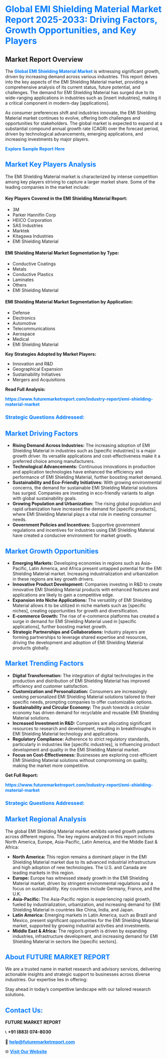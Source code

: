 <h1 style="color: #007BFF;">Global EMI Shielding Material Market Report 2025-2033: Driving Factors, Growth Opportunities, and Key Players</h1>

<section id="overview">
<h2>Market Report Overview</h2>
<p>The <a href="https://www.futuremarketreport.com/industry-report/emi-shielding-material-market" style="color: #007BFF; text-decoration: none;"><strong>Global EMI Shielding Material Market</strong></a> is witnessing significant growth, driven by increasing demand across various industries. This report delves into the key aspects of the EMI Shielding Material market, providing a comprehensive analysis of its current status, future potential, and challenges. The demand for EMI Shielding Material has surged due to its wide-ranging applications in industries such as [insert industries], making it a critical component in modern-day [applications].</p>
<p>As consumer preferences shift and industries innovate, the EMI Shielding Material market continues to evolve, offering both challenges and opportunities for stakeholders. The global market is expected to expand at a substantial compound annual growth rate (CAGR) over the forecast period, driven by technological advancements, emerging applications, and increasing investments by major players.</p>
</section>

<section id="overview">
<p><a href="https://www.futuremarketreport.com/request-sample/reportId=100140" style="color: #007BFF; text-decoration: none;"><strong>Explore Sample Report Here</strong></a></p>
</section>

<section id="key-players">
<h2 style="color: #007BFF;">Market Key Players Analysis</h2>
<p>The EMI Shielding Material market is characterized by intense competition among key players striving to capture a larger market share. Some of the leading companies in the market include:</p>
<h4>Key Players Covered in the EMI Shielding Material Report:</h4>
<ul><li>3M</li><li>Parker Hannifin Corp</li><li>HEICO Corporation</li><li>SAS Industries</li><li>Marktek</li><li>Kitagawa Industries</li><li>EMI Shielding Material</li></ul>
<h4>EMI Shielding Material Market Segmentation by Type:</h4>
<ul><li>Conductive Coatings</li><li>Metals</li><li>Conductive Plastics</li><li>Laminates</li><li>Others</li><li>EMI Shielding Material</li></ul>

<h4>EMI Shielding Material Market Segmentation by Application:</h4>
<ul><li>Defense</li><li>Electronics</li><li>Automotive</li><li>Telecommunications</li><li>Aerospace</li><li>Medical</li><li>EMI Shielding Material</li></ul>
<p><strong>Key Strategies Adopted by Market Players:</strong></p>
<ul>
<li>Innovation and R&D</li>
<li>Geographical Expansion</li>
<li>Sustainability Initiatives</li>
<li>Mergers and Acquisitions</li>
</ul>
</section>

<section>
<p><strong>Read Full Analysis: </strong></p><a href="https://www.futuremarketreport.com/industry-report/emi-shielding-material-market" style="color: #007BFF; text-decoration: none;"><strong>https://www.futuremarketreport.com/industry-report/emi-shielding-material-market</strong></a>
<h3 style="color: #007BFF;">Strategic Questions Addressed:</h3>
</section>

<section id="driving-factors">
<h2 style="color: #007BFF;">Market Driving Factors</h2>
<ul>
<li><strong>Rising Demand Across Industries:</strong> The increasing adoption of EMI Shielding Material in industries such as [specific industries] is a major growth driver. Its versatile applications and cost-effectiveness make it a preferred choice among manufacturers.</li>
<li><strong>Technological Advancements:</strong> Continuous innovations in production and application technologies have enhanced the efficiency and performance of EMI Shielding Material, further boosting market demand.</li>
<li><strong>Sustainability and Eco-Friendly Initiatives:</strong> With growing environmental concerns, the demand for sustainable EMI Shielding Material solutions has surged. Companies are investing in eco-friendly variants to align with global sustainability goals.</li>
<li><strong>Growing Population and Urbanization:</strong> The rising global population and rapid urbanization have increased the demand for [specific products], where EMI Shielding Material plays a vital role in meeting consumer needs.</li>
<li><strong>Government Policies and Incentives:</strong> Supportive government regulations and incentives for industries using EMI Shielding Material have created a conducive environment for market growth.</li>
</ul>
</section>

<section id="growth-opportunities">
<h2 style="color: #007BFF;">Market Growth Opportunities</h2>
<ul>
<li><strong>Emerging Markets:</strong> Developing economies in regions such as Asia-Pacific, Latin America, and Africa present untapped potential for the EMI Shielding Material market. Increasing industrialization and urbanization in these regions are key growth drivers.</li>
<li><strong>Innovative Product Development:</strong> Companies investing in R&D to create innovative EMI Shielding Material products with enhanced features and applications are likely to gain a competitive edge.</li>
<li><strong>Expansion into Niche Applications:</strong> The versatility of EMI Shielding Material allows it to be utilized in niche markets such as [specific niches], creating opportunities for growth and diversification.</li>
<li><strong>E-commerce Growth:</strong> The rise of e-commerce platforms has created a surge in demand for EMI Shielding Material used in [specific applications], further boosting market growth.</li>
<li><strong>Strategic Partnerships and Collaborations:</strong> Industry players are forming partnerships to leverage shared expertise and resources, driving the development and adoption of EMI Shielding Material products globally.</li>
</ul>
</section>

<section id="trending-factors">
<h2 style="color: #007BFF;">Market Trending Factors</h2>
<ul>
<li><strong>Digital Transformation:</strong> The integration of digital technologies in the production and distribution of EMI Shielding Material has improved efficiency and customer satisfaction.</li>
<li><strong>Customization and Personalization:</strong> Consumers are increasingly seeking personalized EMI Shielding Material solutions tailored to their specific needs, prompting companies to offer customizable options.</li>
<li><strong>Sustainability and Circular Economy:</strong> The push towards a circular economy has driven demand for recyclable and reusable EMI Shielding Material solutions.</li>
<li><strong>Increased Investment in R&D:</strong> Companies are allocating significant resources to research and development, resulting in breakthroughs in EMI Shielding Material technology and applications.</li>
<li><strong>Regulatory Compliance:</strong> Adherence to strict regulatory standards, particularly in industries like [specific industries], is influencing product development and quality in the EMI Shielding Material market.</li>
<li><strong>Focus on Cost-Effectiveness:</strong> Businesses are exploring cost-efficient EMI Shielding Material solutions without compromising on quality, making the market more competitive.</li>
</ul>
</section>

<section>
<p><strong>Get Full Report: </strong></p><a href="https://www.futuremarketreport.com/industry-report/emi-shielding-material-market" style="color: #007BFF; text-decoration: none;"><strong>https://www.futuremarketreport.com/industry-report/emi-shielding-material-market</strong></a>
<h3 style="color: #007BFF;">Strategic Questions Addressed:</h3>
</section>


<section id="regional-analysis">
<h2 style="color: #007BFF;">Market Regional Analysis</h2>
<p>The global EMI Shielding Material market exhibits varied growth patterns across different regions. The key regions analyzed in this report include North America, Europe, Asia-Pacific, Latin America, and the Middle East & Africa:</p>
<ul>
<li><strong>North America:</strong> This region remains a dominant player in the EMI Shielding Material market due to its advanced industrial infrastructure and high adoption of new technologies. The U.S. and Canada are leading markets in this region.</li>
<li><strong>Europe:</strong> Europe has witnessed steady growth in the EMI Shielding Material market, driven by stringent environmental regulations and a focus on sustainability. Key countries include Germany, France, and the U.K.</li>
<li><strong>Asia-Pacific:</strong> The Asia-Pacific region is experiencing rapid growth, fueled by industrialization, urbanization, and increasing demand for EMI Shielding Material in countries like China, India, and Japan.</li>
<li><strong>Latin America:</strong> Emerging markets in Latin America, such as Brazil and Mexico, present significant opportunities for the EMI Shielding Material market, supported by growing industrial activities and investments.</li>
<li><strong>Middle East & Africa:</strong> The region’s growth is driven by expanding industries, infrastructure development, and increasing demand for EMI Shielding Material in sectors like [specific sectors].</li>
</ul>
</section>

<footer>
<h2 style="color: #007BFF;">About FUTURE MARKET REPORT</h2>
<p>We are a trusted name in market research and advisory services, delivering actionable insights and strategic support to businesses across diverse industries. Our expertise lies in offering:</p>

<p>Stay ahead in today’s competitive landscape with our tailored research solutions.</p>

<h2 style="color: #007BFF;">Contact Us:</h2>
<p><strong>FUTURE MARKET REPORT</strong></p>
<p>📞 <strong>+91 (883) 074-8030</strong></p>
<p>📧 <strong><a href="mailto:help@futuremarketreport.com" style="color: #007BFF;">help@futuremarketreport.com</a></strong></p>
<p>🌐 <strong><a href="https://www.futuremarketreport.com/" style="color: #007BFF;">Visit Our Website</a></strong></p>
</footer>